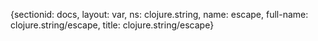{sectionid: docs, layout: var, ns: clojure.string, name: escape, full-name: clojure.string/escape,
  title: clojure.string/escape}
